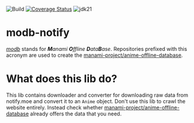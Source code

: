 ![Build](https://github.com/manami-project/modb-notify/actions/workflows/build.yml/badge.svg) [![Coverage Status](https://coveralls.io/repos/github/manami-project/modb-notify/badge.svg)](https://coveralls.io/github/manami-project/modb-notify) ![jdk21](https://img.shields.io/badge/jdk-21-informational)
# modb-notify
_[modb](https://github.com/manami-project?tab=repositories&q=modb&type=source)_ stands for _**M**anami **O**ffline **D**ata**B**ase_. Repositories prefixed with this acronym are used to create the [manami-project/anime-offline-database](https://github.com/manami-project/anime-offline-database).

# What does this lib do?
This lib contains downloader and converter for downloading raw data from notify.moe and convert it to an `Anime` object.
Don't use this lib to crawl the website entirely. Instead check whether [manami-project/anime-offline-database](https://github.com/manami-project/anime-offline-database) already offers the data that you need.
